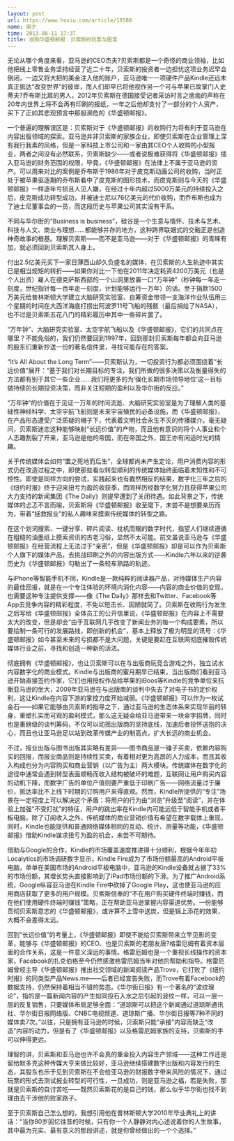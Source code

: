 ```yaml
---
layout: post
url: https://www.huxiu.com/article/18588
name: 阑夕
time: 2013-08-11 17:37
title: 收购华盛顿邮报：贝索斯的玩票与图谋
---
```

无论从哪个角度来看，亚马逊的CEO杰夫?贝索斯都是一个奇怪的商业领袖，比如他把线上零售业务坚持经营了近二十年，贝索斯的投资者一边担忧这项业务迟早会倒闭，一边又将大把的美金注入他的账户，亚马逊唯一一项硬件产品Kindle还远未真正抵达“改变世界”的彼岸，而人们却早已将他视作另一个可与苹果已故掌门人史蒂夫?乔布斯比肩的男人，2012年贝索斯在德国接受记者采访时言之凿凿的声称在20年内世界上将不会再有印刷的报纸，一年之后他却支付了一部分的个人资产，买下了正如其悲观预言中那般濒危的《华盛顿邮报》。

一个普遍的理解误区是：贝索斯对于《华盛顿邮报》的收购行为将有利于亚马逊在内容出版领域的探索。亚马逊并非贝索斯的家族企业，即使贝索斯在企业管理上深有我行我素的风格，但是一家科技上市公司和一家由其CEO个人收购的小型报业，两者之间没有必然联系，贝索斯缺少——或者说极难获得将《华盛顿邮报》插入亚马逊的财务范围的权限，毕竟，《华盛顿邮报》在法律上不属于亚马逊的资产。可以用来对比的案例是乔布斯于1986年对于皮克斯动画公司的收购，当时正处于被苹果驱逐期的乔布斯看中了皮克斯的图形技术，而皮克斯则与今天的《华盛顿邮报》一样逐年亏损且人见人嫌，在经过十年内超过5000万美元的持续投入之后，皮克斯成功转型成功，并被迪士尼以76亿美元的代价收购，而乔布斯也成为了迪士尼董事会的一员，而这段历史与苹果公司其实没有干系。

不同与华尔街的“Business is business”，硅谷是一个生意与情怀、技术与艺术、科技与人文、商业与理想……都能够并存的地方，这种跨界联姻式的交融正是创造神奇故事的根基。理解贝索斯——而不是亚马逊——对于《华盛顿邮报》的青睐有加，就必须回到贝索斯其人身上。

付出2.5亿美元买下一家日薄西山却久负盛名的媒体，在贝索斯的人生轨迹中其实已是相当规矩的转折——如果你对比一下他在2011年决定耗资4200万美元（也是个人出资）雇人在德克萨斯西部的一个山洞里放置一口“万年钟”（秒钟每一年走一刻度，世纪指针每一百年走一刻度，计划能够运行一万年）的话。至于捐款1500万美元给普林斯顿大学建立大脑研究实验室、自筹资金带领一支海洋作业队伍用三个星期的时间在大西洋海底打捞出阿波罗11号飞船的残骸（最后捐给了NASA），也不过是贝索斯五花八门的精彩履历中其中一些碎片罢了。

“万年钟”、大脑研究实验室、太空宇航飞船以及《华盛顿邮报》，它们的共同点在哪里？不能免俗的，我们仍然要回到1997年，回到那封贝索斯每年都会向亚马逊的股东们重新抄送一份的著名信件里，寻找可能存在的答案。

“It’s All About the Long Term”——贝索斯认为，一切投资行为都必须围绕着“长远价值”展开：“基于我们对长期目标的专注，我们所做的很多决策以及衡量得失的方法都有别于其它一些企业……我们将更多的为‘强化长期市场领导地位’这一目标做持续的长期投资决策，而非关注短期的盈利以及华尔街的反应。”

“万年钟”的价值在于见证一万年的时间流逝、大脑研究实验室是为了理解人类的基础性神经科学、太空宇航飞船则是未来宇宙殖民的必备设施，而《华盛顿邮报》，在产品形态遭受广泛质疑的帽子下，代表着文明社会永生不灭的传播媒介。毫无疑问，贝索斯迷恋这种能够映射“长远价值”的产物，而且他有意识的将个人事业和个人志趣割裂了开来，亚马逊是他的帝国，而在帝国之外，国王亦有闲适时光的情趣。

关于传统媒体会如何“置之死地而后生”，全球都尚未产生定论，用户消费内容的形式仍在改造过程之中，即使那些看似转型顺利的传统媒体始终面临着未知性和不可控性。即使是同样方向的尝试，实践起来也有截然相反的结果，数字化三年之后的《纽约时报》终于迎来扭亏为盈的收获季，而同样历经数字化努力且获得苹果公司大力支持的新闻集团《The Daily》则提早遭到了关闭待遇。如此背景之下，传统媒体的忐忑不言而喻，贝索斯将《华盛顿邮报》收至麾下，未尝不是想要亲历而为，带着“拯救报业”的私人趣味来摸索传统媒体的转型之路。

在这个划词搜索、一键分享、碎片阅读、枕机而眠的数字时代，指望人们继续遵循在粗糙的油墨纸上摸索资讯的古老习俗，显然不太可能。前文虽说亚马逊与《华盛顿邮报》在经营流程上无法过于“亲密”，但是《华盛顿邮报》却是可以作为贝索斯个人旗下的媒体产品，去挑战印刷之外的内容出版方式——Kindle六年以来的逆袭历史为《华盛顿邮报》勾勒出了一条轻车熟路的轨迹。

与iPhone等智能手机不同，Kindle是一款纯粹的阅读器产品，对待媒体生产内容的最佳回报，就是在一个专注体验的环境内消化内容——内容的商业价值的变现，也需要这种专注提供支撑——像《The Daily》那样去和Twitter、Facebook等App去竞争内容的精彩程度，不免以短击长、因陋就简了。贝索斯在收购行为发生之后写给《华盛顿邮报》全体员工的公开信里说，《华盛顿邮报》在内容上不需要太大的改变，但是却会“由于互联网几乎改变了新闻业务的每一个构成要素，所以要绘制一条可行的发展路线，即创新的机会”，基本上释放了极为明显的讯号：《华盛顿邮报》如今甚至未来的亏损都不是大问题，关键是要赶在互联网彻底摧毁传统媒体行业之前，寻找和创造一种新的活法。

彻底拥有《华盛顿邮报》，也让贝索斯可以在与出版商玩竞合游戏之外，独立试水内容数字化的商业模式。Kindle与出版商的蜜月期早已结束，当出版商们看到亚马逊开始直接签约作家，它们也用授权作品给苹果的iBoos等Kindle的竞争单位来抗衡亚马逊的坐大，2009年亚马逊在与出版商的谈判中失去了对电子书的定价权利，这让Kindle在内容下游的掌控力度开始减弱。《华盛顿邮报》可以作为一枚试金石——如果它能够由贝索斯的指导之下，通过亚马逊的生态体系来实现华丽的转身，重塑扎实而可观的盈利模式，那么这无疑会给亚马逊带来一块金字招牌，同时也是重磅级的谈判筹码，不仅可以动摇出版商的坚持底线，加速后者投怀送抱的决心，而且也让亚马逊足以站到改革传媒产业的制高点，扩大长远的商业机会。

不过，报业出版与图书出版其实略有差异——图书商品是一锤子买卖，依赖内容购买的回报，而报业商品则是持续性买卖，有着相对更为高昂的人力成本，而且其收入构成也分为内容购买和商业营销（以广告为主）两大模块。传统媒体在数字化的途径中通常会遇到转型表面顺畅而收入结构被破坏的难题，互联网让用户购买内容的动机下降，而数字广告的单位产值则要严重低于印刷广告——网络流量过于廉价，抵达率比不上线下时期的订购用户来得直观。然而，Kindle所提供的“专注”场景在一定程度上可以解决这个矛盾：将用户的行为由“浏览”升级至“阅读”，并在体验上加强“不受打扰”的特征，用户的跳出率在Kindle内可能远低于智能手机或者平板电脑，除了订阅收入之外，传统媒体的商业营销价值有希望在数字载体上重现，同时，Kindle也能提供和普通网络媒体相同的互动、统计、测量等功能，《华盛顿邮报》借助Kindle谋求扭亏为盈的机会，未尝不可期待。

借助与Google的合作，Kindle的市场覆盖速度推进得十分顺利，根据今年年初Localytics的市场调研数字显示，Kindle Fire成为了市场份额最高的Android平板电脑，单单在美国市场的Android平板电脑中，亚马逊的Kindle设备就占据了33%的市场份额，其增长势头直接影响到了iPad市场份额的下滑。为了推广Android系统，Google纵容亚马逊在Kindle Fire中砍掉了Google Play，这也使亚马逊的应用商店获取了更多的用户规模。贝索斯信奉的“不在用户购买硬件终端时赚钱，而在他们使用硬件终端时赚钱”策略，正在帮助亚马逊掌握内容渠道优势。一份能够贯彻贝索斯意志的《华盛顿邮报》，或许算不上雪中送炭，但是锦上添花的效果，大概不会差得太远。

回到“长远价值”的考量上，《华盛顿邮报》即使不能给贝索斯带来立竿见影的变革，能够与《华盛顿邮报》的CEO、也是贝索斯的老朋友唐?格雷厄姆有着资本层面的合作关系，这是一件意义深远的事情。格雷厄姆也是一个重视长线操作的资本家，Facebook的扎克伯格至今仍然感激格雷厄姆当年对他的帮助和指导。格雷厄姆曾经主导《华盛顿邮报》推出社交领域的新闻阅读产品Trove，它打败了《纽约时报》的同类型产品News.me——后者已经宣告失败，而Trove有着Facebook的数据支持，仍然保持着相当不错的势态。《华尔街日报》有一个著名的“波纹理论”，指的是一篇新闻内容的产生如同投石入水之后引起的波纹一样，可以一层一层的反复销售，只要媒体布局足够全面：“道琼斯可以把这个新闻通过道琼斯通讯社、华尔街日报网络版、CNBC电视频道、道琼斯广播、华尔街日报等7种不同的媒体卖7次。”以往，只是拥有亚马逊的时候，贝索斯只能“承接”内容而缺乏“改造”内容的动力，但是有了《华盛顿邮报》以及格雷厄姆家族的支持，贝索斯的手可以伸得更远。

理智的讲，贝索斯和亚马逊也许不会真的重金投入内容生产领域——这种工作还是留给默多克这种传媒大亨来做比较好，亚马逊继续搭建数字出版和内容发行的生态，其股东也乐于见到贝索斯在不会给亚马逊的财报数字带来风险的情况下，通过玩票的形式去测试报业转型的可行性，一旦成功，则是亚马逊之福，若是失败，那就是贝索斯的自讨苦吃——既然贝索斯花的是自己的钱，那么似乎华尔街也找不到理由去干涉他的败家路子。

至于贝索斯自己怎么想的，我想引用他在普林斯顿大学2010年毕业典礼上的讲话：“当你80岁回忆往昔的时候，只有你一个人静静对内心述说着你的人生故事，其中最为充实、最有意义的那段讲述，就是你曾经做出的一个个选择。”

